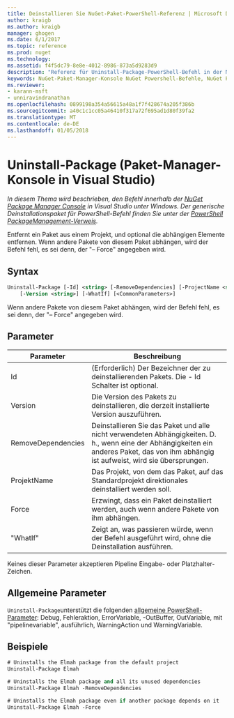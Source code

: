 ```yaml
---
title: Deinstallieren Sie NuGet-Paket-PowerShell-Referenz | Microsoft Docs
author: kraigb
ms.author: kraigb
manager: ghogen
ms.date: 6/1/2017
ms.topic: reference
ms.prod: nuget
ms.technology: 
ms.assetid: f4f5dc79-8e8e-4012-8986-873a5d9283d9
description: "Referenz für Uninstall-Package-PowerShell-Befehl in der NuGet-Paket-Manager-Konsole in Visual Studio."
keywords: NuGet-Paket-Manager-Konsole NuGet Powershell-Befehle, NuGet Powershell-Referenz, Uninstall-Package
ms.reviewer:
- karann-msft
- unniravindranathan
ms.openlocfilehash: 0899198a354a56615a48a1f7f428674a205f386b
ms.sourcegitcommit: a40c1c1cc05a46410f317a72f695ad1d80f39fa2
ms.translationtype: MT
ms.contentlocale: de-DE
ms.lasthandoff: 01/05/2018
---
```

# <a name="uninstall-package-package-manager-console-in-visual-studio"></a>Uninstall-Package (Paket-Manager-Konsole in Visual Studio)

*In diesem Thema wird beschrieben, den Befehl innerhalb der [NuGet Package Manager Console](Package-Manager-Console.md) in Visual Studio unter Windows. Der generische Deinstallationspaket für PowerShell-Befehl finden Sie unter der [PowerShell PackageManagement-Verweis](/powershell/module/packagemanagement/?view=powershell-6).*

Entfernt ein Paket aus einem Projekt, und optional die abhängigen Elemente entfernen. Wenn andere Pakete von diesem Paket abhängen, wird der Befehl fehl, es sei denn, der "– Force" angegeben wird.

## <a name="syntax"></a>Syntax

```ps
Uninstall-Package [-Id] <string> [-RemoveDependencies] [-ProjectName <string>] [-Force]
    [-Version <string>] [-WhatIf] [<CommonParameters>]
```

Wenn andere Pakete von diesem Paket abhängen, wird der Befehl fehl, es sei denn, der "– Force" angegeben wird.

## <a name="parameters"></a>Parameter

| Parameter | Beschreibung |
| --- | --- |
| Id | (Erforderlich) Der Bezeichner der zu deinstallierenden Pakets. Die - Id Schalter ist optional. |
| Version | Die Version des Pakets zu deinstallieren, die derzeit installierte Version auszuführen. |
| RemoveDependencies | Deinstallieren Sie das Paket und alle nicht verwendeten Abhängigkeiten. D. h., wenn eine der Abhängigkeiten ein anderes Paket, das von ihm abhängig ist aufweist, wird sie übersprungen. |
| ProjektName | Das Projekt, von dem das Paket, auf das Standardprojekt direktionales deinstalliert werden soll. |
| Force | Erzwingt, dass ein Paket deinstalliert werden, auch wenn andere Pakete von ihm abhängen. |
| "WhatIf" | Zeigt an, was passieren würde, wenn der Befehl ausgeführt wird, ohne die Deinstallation ausführen. |

Keines dieser Parameter akzeptieren Pipeline Eingabe- oder Platzhalter-Zeichen.

## <a name="common-parameters"></a>Allgemeine Parameter

`Uninstall-Package`unterstützt die folgenden [allgemeine PowerShell-Parameter](http://go.microsoft.com/fwlink/?LinkID=113216): Debug, Fehleraktion, ErrorVariable, -OutBuffer, OutVariable, mit "pipelinevariable", ausführlich, WarningAction und WarningVariable.

## <a name="examples"></a>Beispiele

```ps
# Uninstalls the Elmah package from the default project
Uninstall-Package Elmah

# Uninstalls the Elmah package and all its unused dependencies
Uninstall-Package Elmah -RemoveDependencies 

# Uninstalls the Elmah package even if another package depends on it
Uninstall-Package Elmah -Force
```

